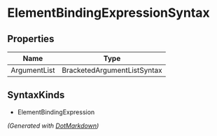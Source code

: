 # ElementBindingExpressionSyntax

## Properties

| Name         | Type                        |
| ------------ | --------------------------- |
| ArgumentList | BracketedArgumentListSyntax |

## SyntaxKinds

* ElementBindingExpression

*\(Generated with [DotMarkdown](http://github.com/JosefPihrt/DotMarkdown)\)*